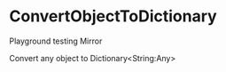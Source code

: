 # ConvertObjectToDictionary
Playground testing Mirror

Convert any object to Dictionary&lt;String:Any>

